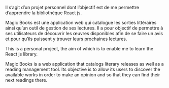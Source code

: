 Il s’agit d’un projet personnel dont l’objectif est de me permettre d’apprendre la bibliothèque React js.

Magic Books est une application web qui catalogue les sorties littéraires ainsi qu’un outil de gestion de ses lectures. Il a pour objectif de permettre à ses utilisateurs de découvrir les œuvres disponibles afin de se faire un avis et pour qu’ils puissent y trouver leurs prochaines lectures.

This is a personal project, the aim of which is to enable me to learn the React js library.

Magic Books is a web application that catalogs literary releases as well as a reading management tool. Its objective is to allow its users to discover the available works in order to make an opinion and so that they can find their next readings there.
